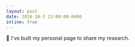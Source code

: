 ```yaml
---
layout: post
date: 2024-10-3 23:00:00-0400
inline: true
---
```


🎉 I've built my personal page to share my research. 
